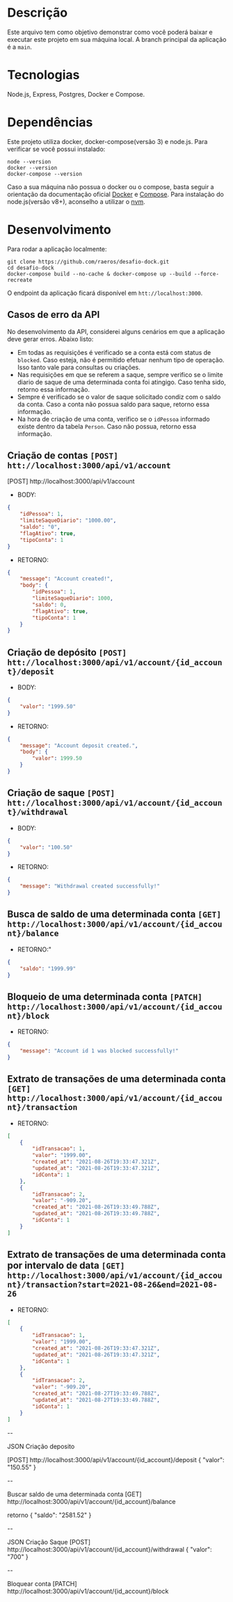 # Descrição
Este arquivo tem como objetivo demonstrar como você poderá baixar e executar este projeto em sua máquina local. A branch principal da aplicação é a `main`.

# Tecnologias
Node.js, Express, Postgres, Docker e Compose.

# Dependências
Este projeto utiliza docker, docker-compose(versão 3) e node.js. Para verificar se você possui instalado:

```shell
node --version 
docker --version
docker-compose --version
```

Caso a sua máquina não possua o docker ou o compose, basta seguir a orientação da documentação oficial [Docker](https://docs.docker.com/install/) e [Compose](https://docs.docker.com/compose/install/). Para instalação do node.js(versão v8+), aconselho a utilizar o [nvm](https://github.com/nvm-sh/nvm).

# Desenvolvimento
Para rodar a aplicação localmente:
```shell
git clone https://github.com/raeros/desafio-dock.git
cd desafio-dock
docker-compose build --no-cache & docker-compose up --build --force-recreate
```

O endpoint da aplicação ficará disponível em `htt://localhost:3000`.


## Casos de erro da API
No desenvolvimento da API, considerei alguns cenários em que a aplicação deve gerar erros. Abaixo listo:
- Em todas as requisições é verificado se a conta está com status de `blocked`. Caso esteja, não é permitido efetuar nenhum tipo de operação. Isso tanto vale para consultas ou criações.
- Nas requisições em que se referem a saque, sempre verifico se o limite diario de saque de uma determinada conta foi atingigo. Caso tenha sido, retorno essa informação.
- Sempre é verificado se o valor de saque solicitado condiz com o saldo da conta. Caso a conta não possua saldo para saque, retorno essa informação.
- Na hora de criação de uma conta, verifico se o `idPessoa` informado existe dentro da tabela `Person`. Caso não possua, retorno essa informação.



## Criação de contas `[POST]` `htt://localhost:3000/api/v1/account`
[POST] http://localhost:3000/api/v1/account
- BODY: 
```json
{
    "idPessoa": 1,
    "limiteSaqueDiario": "1000.00",
    "saldo": "0",
    "flagAtivo": true,
    "tipoConta": 1 
}
```
- RETORNO:
```json
{
    "message": "Account created!",
    "body": {
        "idPessoa": 1,
        "limiteSaqueDiario": 1000,
        "saldo": 0,
        "flagAtivo": true,
        "tipoConta": 1
    }
}
```

## Criação de depósito `[POST]` `htt://localhost:3000/api/v1/account/{id_account}/deposit`
- BODY:
```json
{
    "valor": "1999.50"
}
```
- RETORNO:
```json
{
    "message": "Account deposit created.",
    "body": {
        "valor": 1999.50
    }
}
```

## Criação de saque `[POST]` `htt://localhost:3000/api/v1/account/{id_account}/withdrawal`
- BODY:
```json
{
    "valor": "100.50"
}
```
- RETORNO:
```json
{
    "message": "Withdrawal created successfully!"
}
```
## Busca de saldo de uma determinada conta `[GET]` `http://localhost:3000/api/v1/account/{id_account}/balance`
- RETORNO:"
```json
{
    "saldo": "1999.99"
}
```

## Bloqueio de uma determinada conta `[PATCH]` `http://localhost:3000/api/v1/account/{id_account}/block`
- RETORNO: 
```json
{
    "message": "Account id 1 was blocked successfully!"
}
```

## Extrato de transações de uma determinada conta `[GET]` `http://localhost:3000/api/v1/account/{id_account}/transaction`
- RETORNO: 
```json
[
    {
        "idTransacao": 1,
        "valor": "1999.00",
        "created_at": "2021-08-26T19:33:47.321Z",
        "updated_at": "2021-08-26T19:33:47.321Z",
        "idConta": 1
    },
    {
        "idTransacao": 2,
        "valor": "-909.20",
        "created_at": "2021-08-26T19:33:49.788Z",
        "updated_at": "2021-08-26T19:33:49.788Z",
        "idConta": 1
    }
]
```


## Extrato de transações de uma determinada conta por intervalo de data `[GET]` `http://localhost:3000/api/v1/account/{id_account}/transaction?start=2021-08-26&end=2021-08-26`
- RETORNO: 
```json
[
    {
        "idTransacao": 1,
        "valor": "1999.00",
        "created_at": "2021-08-26T19:33:47.321Z",
        "updated_at": "2021-08-26T19:33:47.321Z",
        "idConta": 1
    },
    {
        "idTransacao": 2,
        "valor": "-909.20",
        "created_at": "2021-08-27T19:33:49.788Z",
        "updated_at": "2021-08-27T19:33:49.788Z",
        "idConta": 1
    }
]
```




-- 

JSON Criação deposito

[POST] http://localhost:3000/api/v1/account/{id_account}/deposit
{
    "valor": "150.55"
}

--

Buscar saldo de uma determinada conta
[GET] http://localhost:3000/api/v1/account/{id_account}/balance

retorno
{
    "saldo": "2581.52"
}


--

JSON Criação Saque
[POST] http://localhost:3000/api/v1/account/{id_account}/withdrawal
{
    "valor": "700"
}

--

Bloquear conta
[PATCH] http://localhost:3000/api/v1/account/{id_account}/block